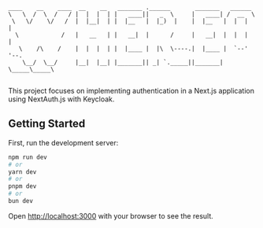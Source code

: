 ```
____    __    ____  __    __   _______ .______       _______   ______      
\   \  /  \  /   / |  |  |  | |   ____||   _  \     |   ____| /  __  \     
 \   \/    \/   /  |  |__|  | |  |__   |  |_)  |    |  |__   |  |  |  |    
  \            /   |   __   | |   __|  |      /     |   __|  |  |  |  |    
   \    /\    /    |  |  |  | |  |____ |  |\  \----.|  |____ |  `--'  '--. 
    \__/  \__/     |__|  |__| |_______|| _| `._____||_______| \_____\_____\
                                                                           
```

This project focuses on implementing authentication in a Next.js application using NextAuth.js with Keycloak.

## Getting Started

First, run the development server:

```bash
npm run dev
# or
yarn dev
# or
pnpm dev
# or
bun dev
```

Open [http://localhost:3000](http://localhost:3000) with your browser to see the result.
